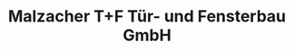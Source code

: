 ---
title: "Malzacher T+F Tür- und Fensterbau GmbH"
url: /murg/malzacher-t-f-tuer-und-fensterbau-gmbh/
shop: Glaserei
---
